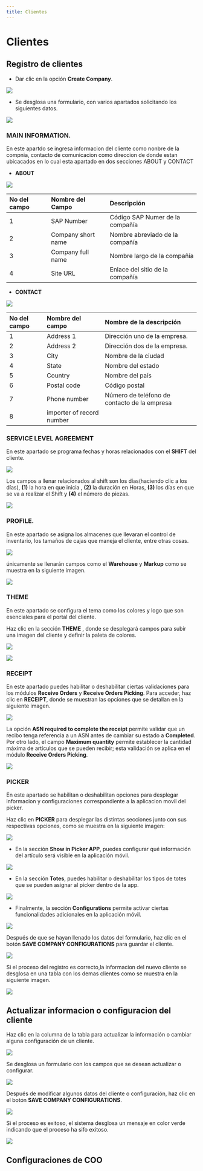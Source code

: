```yaml
---
title: Clientes
---
```


# Clientes

## Registro de clientes 

- Dar clic en la opción **Create Company**.

![](/img/upload/Clientsp1-2025-13-16.png)

- Se desglosa una formulario, con varios apartados solicitando los siguientes datos.

![](/img/upload/Clientsp2-2025-13-16.png)

###  MAIN INFORMATION.

En este apartdo se ingresa informacion del cliente como nonbre de la compnia, contacto de comunicacion como direccion de donde estan ubicacados en lo cual esta apartado en dos secciones ABOUT y CONTACT

- **ABOUT**

![](/img/upload/Clientsp3-2025-13-16.png)

| No del campo | Nombre del Campo   | Descripción                     |
| :----------- | :----------------- | :------------------------------ |
| 1            | SAP Number         | Código SAP Numer de la compañía |
| 2            | Company short name | Nombre abreviado de la compañía |
| 3            | Company full name  | Nombre largo de la compañía     |
| 4            | Site URL           | Enlace del sitio de la compañía |

- **CONTACT**

![](/img/upload/Clientsp4-2025-13-16.png)


| No del campo | Nombre del campo          | Nombre de la descripción                     |
| :----------- | :------------------------ | :------------------------------------------- |
| 1            | Address 1                 | Dirección uno de la empresa.                 |
| 2            | Address 2                 | Dirección dos de la empresa.                 |
| 3            | City                      | Nombre de la ciudad                          |
| 4            | State                     | Nombre del estado                            |
| 5            | Country                   | Nombre del país                              |
| 6            | Postal code               | Código postal                                |
| 7            | Phone number              | Número de teléfono de contacto de la empresa |
| 8            | importer of record number |                                              |


### SERVICE LEVEL AGREEMENT

En este apartado  se programa fechas y horas relacionados con el **SHIFT** del cliente.

![](/img/upload/Clientsp5-2025-13-16.png)


Los campos a llenar relacionados al shift son los días(haciendo clic a los días), **(1)** la hora en que inicia ,  **(2)** la duración en Horas, **(3)** los días en que se va a realizar el Shift y **(4)** el número de piezas.

![](/img/upload/Clientsp6-2025-13-16.png)

### PROFILE.

En este apartado se asigna los almacenes que llevaran el control de inventario, los tamaños de cajas  que maneja el cliente, entre otras cosas.

![](/img/upload/Clientsp7-2025-13-16.png)

únicamente se llenarán campos como el **Warehouse** y **Markup** como se muestra en la siguiente imagen.

![](/img/upload/Clientsp8-2025-13-16.png)

### THEME

En este apartado se configura el tema como los colores y  logo  que  son esenciales para el portal del cliente.

Haz clic en la sección **THEME** , donde se desplegará campos  para subir una imagen del cliente y definir la paleta de colores.

![](/img/upload/Clientsp9-2025-13-16.png)

![](/img/upload/Clientsp10-2025-13-16.png)


### RECEIPT

En este apartado puedes habilitar o deshabilitar ciertas validaciones para los módulos **Receive Orders** y **Receive Orders Picking**. Para acceder, haz clic en **RECEIPT**, donde se muestran las opciones que se detallan en la siguiente imagen.

![](/img/upload/Clientsp11-2025-13-16.png)


La opción **ASN required to complete the receipt** permite validar que un recibo tenga referencia a un ASN antes de cambiar su estado a **Completed**. Por otro lado, el campo **Maximum quantity** permite establecer la cantidad máxima de artículos que se pueden recibir; esta validación se aplica en el módulo **Receive Orders Picking**.

![](/img/upload/Clientsp12-2025-13-16.png)

### PICKER

En este apartado se habilitan o deshabilitan opciones para desplegar informacion y configuraciones correspondiente a la aplicacion movil del picker.

Haz clic en **PICKER** para desplegar las distintas secciones junto con sus respectivas opciones, como se muestra en la siguiente imagen:

![](/img/upload/Clientsp13-2025-13-16.png)

- En la sección **Show in Picker APP**, puedes configurar qué información del artículo será visible en la aplicación móvil.

![](/img/upload/Clientsp14-2025-13-16.png)

- En la sección **Totes**, puedes habilitar o deshabilitar los tipos de totes que se pueden asignar al picker dentro de la app.

![](/img/upload/Clientsp15-2025-13-16.png)


- Finalmente, la sección **Configurations** permite activar ciertas funcionalidades adicionales en la aplicación móvil.

![](/img/upload/Clientsp16-2025-13-16.png)

Después de que se hayan llenado los datos del formulario, haz clic en el botón **SAVE COMPANY CONFIGURATIONS** para guardar el cliente.

![](/img/upload/Clientsp17-2025-13-16.png)

Si el proceso del registro es correcto,la informacion del nuevo cliente  se desglosa en una tabla  con los demas clientes como se muestra en la siguiente imagen.

![](/img/upload/Clientsp18-2025-13-16.png)


## Actualizar informacion o configuracion del cliente


Haz clic en la columna de la tabla para actualizar la información o cambiar alguna configuración de un cliente.

![](/img/upload/Clientsp19-2025-13-16.png)

Se desglosa un formulario con los campos que se desean actualizar o configurar.

![](/img/upload/Clientsp20-2025-13-16.png)

Después de modificar algunos datos del cliente o configuración, haz clic en el botón **SAVE COMPANY CONFIGURATIONS**.

![](/img/upload/Clientsp21-2025-13-16.png)

Si el proceso es exitoso, el sistema desglosa un mensaje en color verde indicando que el proceso ha sifo exitoso.

![](/img/upload/Clientsp22-2025-13-16.png)


## Configuraciones de COO
